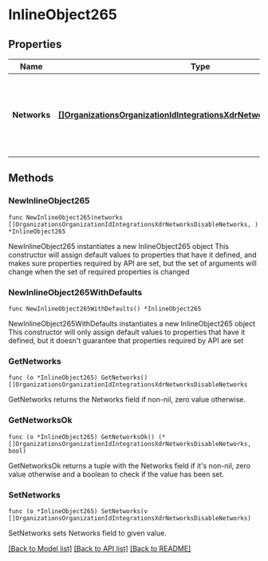 # InlineObject265

## Properties

Name | Type | Description | Notes
------------ | ------------- | ------------- | -------------
**Networks** | [**[]OrganizationsOrganizationIdIntegrationsXdrNetworksDisableNetworks**](OrganizationsOrganizationIdIntegrationsXdrNetworksDisableNetworks.md) | List containing the network ID and the product type to disable XDR on | 

## Methods

### NewInlineObject265

`func NewInlineObject265(networks []OrganizationsOrganizationIdIntegrationsXdrNetworksDisableNetworks, ) *InlineObject265`

NewInlineObject265 instantiates a new InlineObject265 object
This constructor will assign default values to properties that have it defined,
and makes sure properties required by API are set, but the set of arguments
will change when the set of required properties is changed

### NewInlineObject265WithDefaults

`func NewInlineObject265WithDefaults() *InlineObject265`

NewInlineObject265WithDefaults instantiates a new InlineObject265 object
This constructor will only assign default values to properties that have it defined,
but it doesn't guarantee that properties required by API are set

### GetNetworks

`func (o *InlineObject265) GetNetworks() []OrganizationsOrganizationIdIntegrationsXdrNetworksDisableNetworks`

GetNetworks returns the Networks field if non-nil, zero value otherwise.

### GetNetworksOk

`func (o *InlineObject265) GetNetworksOk() (*[]OrganizationsOrganizationIdIntegrationsXdrNetworksDisableNetworks, bool)`

GetNetworksOk returns a tuple with the Networks field if it's non-nil, zero value otherwise
and a boolean to check if the value has been set.

### SetNetworks

`func (o *InlineObject265) SetNetworks(v []OrganizationsOrganizationIdIntegrationsXdrNetworksDisableNetworks)`

SetNetworks sets Networks field to given value.



[[Back to Model list]](../README.md#documentation-for-models) [[Back to API list]](../README.md#documentation-for-api-endpoints) [[Back to README]](../README.md)


